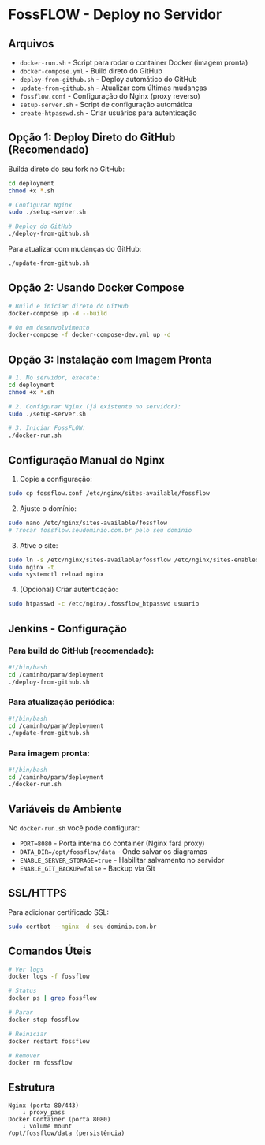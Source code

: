 # FossFLOW - Deploy no Servidor

## Arquivos

- `docker-run.sh` - Script para rodar o container Docker (imagem pronta)
- `docker-compose.yml` - Build direto do GitHub
- `deploy-from-github.sh` - Deploy automático do GitHub
- `update-from-github.sh` - Atualizar com últimas mudanças
- `fossflow.conf` - Configuração do Nginx (proxy reverso)
- `setup-server.sh` - Script de configuração automática
- `create-htpasswd.sh` - Criar usuários para autenticação

## Opção 1: Deploy Direto do GitHub (Recomendado)

Builda direto do seu fork no GitHub:

```bash
cd deployment
chmod +x *.sh

# Configurar Nginx
sudo ./setup-server.sh

# Deploy do GitHub
./deploy-from-github.sh
```

Para atualizar com mudanças do GitHub:
```bash
./update-from-github.sh
```

## Opção 2: Usando Docker Compose

```bash
# Build e iniciar direto do GitHub
docker-compose up -d --build

# Ou em desenvolvimento
docker-compose -f docker-compose-dev.yml up -d
```

## Opção 3: Instalação com Imagem Pronta

```bash
# 1. No servidor, execute:
cd deployment
chmod +x *.sh

# 2. Configurar Nginx (já existente no servidor):
sudo ./setup-server.sh

# 3. Iniciar FossFLOW:
./docker-run.sh
```

## Configuração Manual do Nginx

1. Copie a configuração:
```bash
sudo cp fossflow.conf /etc/nginx/sites-available/fossflow
```

2. Ajuste o domínio:
```bash
sudo nano /etc/nginx/sites-available/fossflow
# Trocar fossflow.seudominio.com.br pelo seu domínio
```

3. Ative o site:
```bash
sudo ln -s /etc/nginx/sites-available/fossflow /etc/nginx/sites-enabled/
sudo nginx -t
sudo systemctl reload nginx
```

4. (Opcional) Criar autenticação:
```bash
sudo htpasswd -c /etc/nginx/.fossflow_htpasswd usuario
```

## Jenkins - Configuração

### Para build do GitHub (recomendado):
```bash
#!/bin/bash
cd /caminho/para/deployment
./deploy-from-github.sh
```

### Para atualização periódica:
```bash
#!/bin/bash
cd /caminho/para/deployment
./update-from-github.sh
```

### Para imagem pronta:
```bash
#!/bin/bash
cd /caminho/para/deployment
./docker-run.sh
```

## Variáveis de Ambiente

No `docker-run.sh` você pode configurar:

- `PORT=8080` - Porta interna do container (Nginx fará proxy)
- `DATA_DIR=/opt/fossflow/data` - Onde salvar os diagramas
- `ENABLE_SERVER_STORAGE=true` - Habilitar salvamento no servidor
- `ENABLE_GIT_BACKUP=false` - Backup via Git

## SSL/HTTPS

Para adicionar certificado SSL:

```bash
sudo certbot --nginx -d seu-dominio.com.br
```

## Comandos Úteis

```bash
# Ver logs
docker logs -f fossflow

# Status
docker ps | grep fossflow

# Parar
docker stop fossflow

# Reiniciar
docker restart fossflow

# Remover
docker rm fossflow
```

## Estrutura

```
Nginx (porta 80/443) 
    ↓ proxy_pass
Docker Container (porta 8080)
    ↓ volume mount
/opt/fossflow/data (persistência)
```